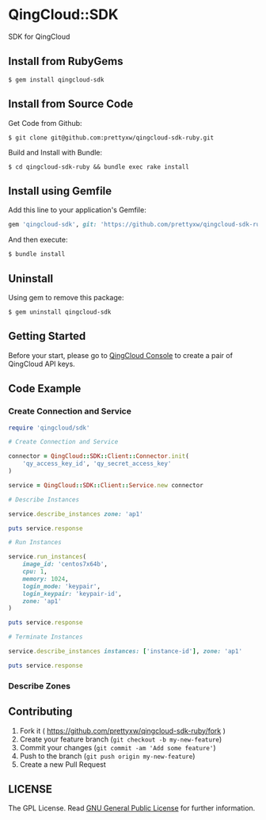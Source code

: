 # QingCloud::SDK

SDK for QingCloud

## Install from RubyGems

	$ gem install qingcloud-sdk


## Install from Source Code

Get Code from Github:

	$ git clone git@github.com:prettyxw/qingcloud-sdk-ruby.git

Build and Install with Bundle:

    $ cd qingcloud-sdk-ruby && bundle exec rake install

## Install using Gemfile

Add this line to your application's Gemfile:

```ruby
gem 'qingcloud-sdk', git: 'https://github.com/prettyxw/qingcloud-sdk-ruby'
```

And then execute:

    $ bundle install

## Uninstall

Using gem to remove this package:

    $ gem uninstall qingcloud-sdk

## Getting Started

Before your start, please go to [QingCloud Console](https://console.qingcloud.com/access_keys/) to create a pair of QingCloud API keys.

## Code Example

### Create Connection and Service

```ruby
require 'qingcloud/sdk'

# Create Connection and Service

connector = QingCloud::SDK::Client::Connector.init(
    'qy_access_key_id', 'qy_secret_access_key'
)

service = QingCloud::SDK::Client::Service.new connector

# Describe Instances

service.describe_instances zone: 'ap1'

puts service.response

# Run Instances

service.run_instances(
    image_id: 'centos7x64b',
    cpu: 1,
    memory: 1024,
    login_mode: 'keypair',
    login_keypair: 'keypair-id',
    zone: 'ap1'
)

puts service.response

# Terminate Instances

service.describe_instances instances: ['instance-id'], zone: 'ap1'

puts service.response
```
### Describe Zones



## Contributing

1. Fork it ( https://github.com/prettyxw/qingcloud-sdk-ruby/fork )
2. Create your feature branch (`git checkout -b my-new-feature`)
3. Commit your changes (`git commit -am 'Add some feature'`)
4. Push to the branch (`git push origin my-new-feature`)
5. Create a new Pull Request

LICENSE
-------
The GPL License. Read [GNU General Public License](http://www.gnu.org/licenses/gpl.html) for further information.